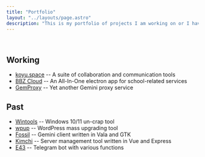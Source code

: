 ```yaml
---
title: "Portfolio"
layout: "../layouts/page.astro"
description: "This is my portfolio of projects I am working on or I have worked on."
---
```

<br>

<h2 id="working">Working</h2>
<ul>
    <li><a href="https://koyu.space" target="_blank">koyu.space</a> -- A suite of collaboration and communication tools</li>
    <li><a href="https://github.com/koyuawsmbrtn/bbz-cloud" target="_blank">BBZ Cloud</a> -- An All-In-One electron app for school-related services</li>
    <li><a href="https://gemproxy.koyu.space" target="_blank">GemProxy</a> -- Yet another Gemini proxy service</li>
</ul>
<h2 id="past">Past</h2>
<ul>
    <li><a href="https://github.com/koyuspace/wintools" target="_blank">Wintools</a> -- Windows 10/11 un-crap tool</li>
    <li><a href="https://github.com/koyuspace/wpup" target="_blank">wpup</a> -- WordPress mass upgrading tool</li>
    <li><a href="https://fossil.koyu.space" target="_blank">Fossil</a> -- Gemini client written in Vala and GTK</li>
    <li><a href="https://github.com/koyuspace/kimchi" target="_blank">Kimchi</a> -- Server management tool written in Vue and Express</li>
    <li><a href="https://github.com/koyuspace/e43" target="_blank">E43</a> -- Telegram bot with various functions</li>
</ul>